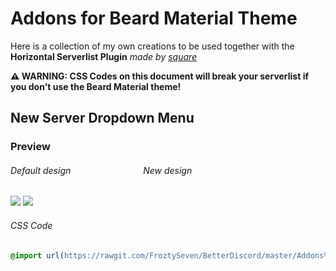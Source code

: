
# Addons for Beard Material Theme
Here is a collection of my own creations to be used together with the **Horizontal Serverlist Plugin** *made by [square](https://github.com/Inve1951)*


**__⚠ WARNING: CSS Codes on this document will break your serverlist if you don't use the Beard Material theme!__**


## New Server Dropdown Menu

### Preview
###### Default design         New design

![](https://vgy.me/1UoDEF.gif) ![](https://vgy.me/lml6YC.gif)


###### CSS Code
```css
@import url(https://rawgit.com/FroztySeven/BetterDiscord/master/Addons%20for%20Beard%20Material%20Theme/.css/ClassicServerDropdownMenu.css;)
```
